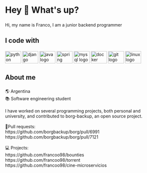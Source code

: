 <h1 align="left">Hey 👋 What's up?</h1>

###

<p align="left">Hi, my name is Franco, I am a junior backend programmer</p>

###

<h2 align="left">I code with</h2>

###

<div align="left">
  <img src="https://cdn.jsdelivr.net/gh/devicons/devicon/icons/python/python-original.svg" height="40" width="52" alt="python logo"  />
  <img src="https://cdn.jsdelivr.net/gh/devicons/devicon/icons/django/django-plain.svg" height="40" width="52" alt="django logo"  />
  <img src="https://cdn.jsdelivr.net/gh/devicons/devicon/icons/java/java-original.svg" height="40" width="52" alt="java logo"  />
  <img src="https://cdn.jsdelivr.net/gh/devicons/devicon/icons/spring/spring-original.svg" height="40" width="52" alt="spring logo"  />
  <img src="https://cdn.jsdelivr.net/gh/devicons/devicon/icons/mysql/mysql-original.svg" height="40" width="52" alt="mysql logo"  />
  <img src="https://cdn.jsdelivr.net/gh/devicons/devicon/icons/docker/docker-original.svg" height="40" width="52" alt="docker logo"  />
  <img src="https://cdn.jsdelivr.net/gh/devicons/devicon/icons/git/git-original.svg" height="40" width="52" alt="git logo"  />
  <img src="https://cdn.jsdelivr.net/gh/devicons/devicon/icons/linux/linux-original.svg" height="40" width="52" alt="linux logo"  />
</div>

###

<h2 align="left">About me</h2>

###

<p align="left">🌎 Argentina  <br>📚 Software engineering student<br><br>I have worked on several programming projects, both personal and university, and contributed to borg-backup, an open source project.<br><br>📌Pull requests:<br>https://github.com/borgbackup/borg/pull/6991<br>https://github.com/borgbackup/borg/pull/7121<br><br>💻 Projects:
<br>
https://github.com/francoo98/bounties
<br>
https://github.com/francoo98/torrent
<br>
https://github.com/francoo98/cine-microservicios
